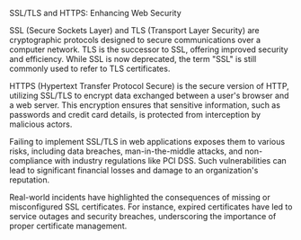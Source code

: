 SSL/TLS and HTTPS: Enhancing Web Security

SSL (Secure Sockets Layer) and TLS (Transport Layer Security) are cryptographic protocols designed to secure communications over a computer network. TLS is the successor to SSL, offering improved security and efficiency. While SSL is now deprecated, the term "SSL" is still commonly used to refer to TLS certificates.

HTTPS (Hypertext Transfer Protocol Secure) is the secure version of HTTP, utilizing SSL/TLS to encrypt data exchanged between a user's browser and a web server. This encryption ensures that sensitive information, such as passwords and credit card details, is protected from interception by malicious actors.

Failing to implement SSL/TLS in web applications exposes them to various risks, including data breaches, man-in-the-middle attacks, and non-compliance with industry regulations like PCI DSS. Such vulnerabilities can lead to significant financial losses and damage to an organization's reputation.

Real-world incidents have highlighted the consequences of missing or misconfigured SSL certificates. For instance, expired certificates have led to service outages and security breaches, underscoring the importance of proper certificate management.

